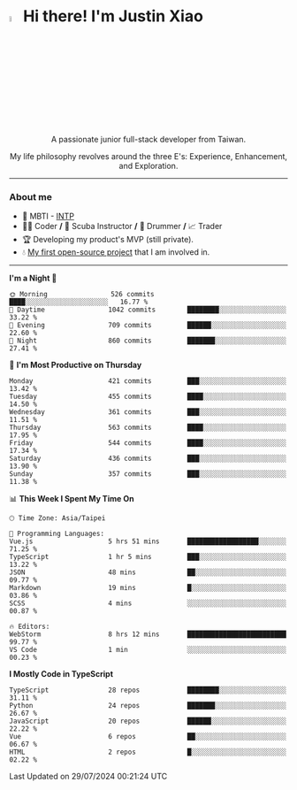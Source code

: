 # <img src="https://media.giphy.com/media/hvRJCLFzcasrR4ia7z/giphy.gif" width="5%">Hi there! I'm Justin Xiao
<p align="center">A passionate junior full-stack developer from Taiwan.  </p>
<p align="center">My life philosophy revolves around the three E's: Experience, Enhancement, and Exploration.</p>

---
### About me
- 👀 MBTI - [INTP](https://www.16personalities.com/intp-personality)
- 👨‍💻 Coder **/** 🤿 Scuba Instructor **/** 🥁 Drummer **/** 📈 Trader
- 🏆 Developing my product's MVP (still private).
- 💧 [My first open-source project](https://github.com/Game-as-a-Service/Game-Lobby-Web) that I am involved in.

---
<!--START_SECTION:waka-->
**I'm a Night 🦉** 

```text
🌞 Morning                526 commits         ████░░░░░░░░░░░░░░░░░░░░░   16.77 % 
🌆 Daytime                1042 commits        ████████░░░░░░░░░░░░░░░░░   33.22 % 
🌃 Evening                709 commits         ██████░░░░░░░░░░░░░░░░░░░   22.60 % 
🌙 Night                  860 commits         ███████░░░░░░░░░░░░░░░░░░   27.41 % 
```
📅 **I'm Most Productive on Thursday** 

```text
Monday                   421 commits         ███░░░░░░░░░░░░░░░░░░░░░░   13.42 % 
Tuesday                  455 commits         ████░░░░░░░░░░░░░░░░░░░░░   14.50 % 
Wednesday                361 commits         ███░░░░░░░░░░░░░░░░░░░░░░   11.51 % 
Thursday                 563 commits         ████░░░░░░░░░░░░░░░░░░░░░   17.95 % 
Friday                   544 commits         ████░░░░░░░░░░░░░░░░░░░░░   17.34 % 
Saturday                 436 commits         ███░░░░░░░░░░░░░░░░░░░░░░   13.90 % 
Sunday                   357 commits         ███░░░░░░░░░░░░░░░░░░░░░░   11.38 % 
```


📊 **This Week I Spent My Time On** 

```text
🕑︎ Time Zone: Asia/Taipei

💬 Programming Languages: 
Vue.js                   5 hrs 51 mins       ██████████████████░░░░░░░   71.25 % 
TypeScript               1 hr 5 mins         ███░░░░░░░░░░░░░░░░░░░░░░   13.22 % 
JSON                     48 mins             ██░░░░░░░░░░░░░░░░░░░░░░░   09.77 % 
Markdown                 19 mins             █░░░░░░░░░░░░░░░░░░░░░░░░   03.86 % 
SCSS                     4 mins              ░░░░░░░░░░░░░░░░░░░░░░░░░   00.87 % 

🔥 Editors: 
WebStorm                 8 hrs 12 mins       █████████████████████████   99.77 % 
VS Code                  1 min               ░░░░░░░░░░░░░░░░░░░░░░░░░   00.23 % 
```

**I Mostly Code in TypeScript** 

```text
TypeScript               28 repos            ████████░░░░░░░░░░░░░░░░░   31.11 % 
Python                   24 repos            ███████░░░░░░░░░░░░░░░░░░   26.67 % 
JavaScript               20 repos            ██████░░░░░░░░░░░░░░░░░░░   22.22 % 
Vue                      6 repos             ██░░░░░░░░░░░░░░░░░░░░░░░   06.67 % 
HTML                     2 repos             █░░░░░░░░░░░░░░░░░░░░░░░░   02.22 % 
```




 Last Updated on 29/07/2024 00:21:24 UTC
<!--END_SECTION:waka-->
